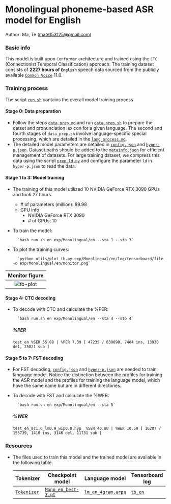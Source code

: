 # Monolingual phoneme-based ASR model for English
Author: Ma, Te (mate153125@gmail.com)
### Basic info

This model is built upon `Conformer` architecture and trained using the `CTC` (Connectionist Temporal Classification) approach. The training dataset consists of __2227 hours of `English`__ speech data sourced from the publicly available [`Common Voice`](https://commonvoice.mozilla.org/) 11.0.



### Training process

The script [`run.sh`](../../../run.sh) contains the overall model training process.

#### Stage 0: Data preparation
* Follow the steps [`data_prep.md`](../../../local/data_prep.md) and run [`data_prep.sh`](../../../local/data_prep.sh) to prepare the datset and pronunciation lexicon for a given language. The second and fourth stages of `data_prep.sh` involve language-specific special processing, which are detailed in the [`lang_process.md`](../../../lang-process/en/lang_process.md). 
* The detailed model parameters are detailed in [`config.json`](config.json) and [`hyper-p.json`](hyper-p.json). Dataset paths should be added to the [`metainfo.json`](../../../data/metainfo.json) for efficient management of datasets. For large training dataset, we compress this data using the script [`prep_ld.py`](../../../local/tools/prep_ld.py) and configure the parameter `ld` in `hyper-p.json` to read the data.

#### Stage 1 to 3: Model training
* The training of this model utilized 10 NVIDIA GeForce RTX 3090 GPUs and took 27 hours.
    * \# of parameters (million): 89.98
    * GPU info
        * NVIDIA GeForce RTX 3090
        * \# of GPUs: 10
        
* To train the model:

        `bash run.sh en exp/Monolingual/en --sta 1 --sto 3`
* To plot the training curves:

        `python utils/plot_tb.py exp/Monolingual/en/log/tensorboard/file -o exp/Monolingual/en/monitor.png`

|     Monitor figure    |
|:-----------------------:|
|![tb-plot](./monitor.png)|

#### Stage 4: CTC decoding
* To decode with CTC and calculate the %PER:

        `bash run.sh en exp/Monolingual/en --sta 4 --sto 4`

    ##### %PER
    ```
    test_en %SER 55.88 | %PER 7.39 [ 47235 / 639098, 7484 ins, 13930 del, 25821 sub ]
    ```

#### Stage 5 to 7: FST decoding
* For FST decoding, [`config.json`](./lm/config.json) and [`hyper-p.json`](./lm/hyper-p.json) are needed to train language model. Notice the distinction between the profiles for training the ASR model and the profiles for training the language model, which have the same name but are in different directories.
* To decode with FST and calculate the %WER:

        `bash run.sh en exp/Monolingual/en --sta 5`

    ##### %WER
    ```
    test_en_ac1.0_lm0.9_wip0.0.hyp  %SER 40.80 | %WER 10.59 [ 16287 / 153739, 1410 ins, 3146 del, 11731 sub ]
    ```
### Resources
* The files used to train this model and the trained model are available in the following table. 

    | Tokenizer | Checkpoint model | Language model | Tensorboard log |
    | ----------- | ----------- | ----------- | ----------- |
    | [`Tokenizer`](http://cat-ckpt.oss-cn-beijing.aliyuncs.com/cat-multilingual/cv-lang10/dict/en/tokenizer_en.tknz?OSSAccessKeyId=LTAI5tF9KeigLW4UoLbK9vnJ&Expires=2064644722&Signature=nxQJsbKcav6YdDT5qyTjTfIJXNo%3D) | [`Mono_en_best-3.pt`](https://cat-ckpt.oss-cn-beijing.aliyuncs.com/cat-multilingual/cv-lang10/exp/en/Mono_en_best-3.pt) | [`lm_en_4gram.arpa`](https://cat-ckpt.oss-cn-beijing.aliyuncs.com/cat-multilingual/cv-lang10/exp/en/lm_en_4gram.arpa) | [`tb_en`](https://cat-ckpt.oss-cn-beijing.aliyuncs.com/cat-multilingual/cv-lang10/exp/en/tb_log_en.tar.gz) |